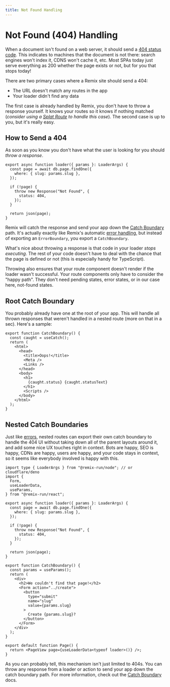 ```yaml
---
title: Not Found Handling
---
```


# Not Found (404) Handling

When a document isn't found on a web server, it should send a [404 status code][404-status-code]. This indicates to machines that the document is not there: search engines won't index it, CDNS won't cache it, etc. Most SPAs today just serve everything as 200 whether the page exists or not, but for you that stops today!

There are two primary cases where a Remix site should send a 404:

- The URL doesn't match any routes in the app
- Your loader didn't find any data

The first case is already handled by Remix, you don't have to throw a response yourself. It knows your routes so it knows if nothing matched (_consider using a [Splat Route][splat-route] to handle this case_). The second case is up to you, but it's really easy.

## How to Send a 404

As soon as you know you don't have what the user is looking for you should _throw a response_.

```tsx filename=routes/page/$slug.js
export async function loader({ params }: LoaderArgs) {
  const page = await db.page.findOne({
    where: { slug: params.slug },
  });

  if (!page) {
    throw new Response("Not Found", {
      status: 404,
    });
  }

  return json(page);
}
```

Remix will catch the response and send your app down the [Catch Boundary][catch-boundary] path. It's actually exactly like Remix's automatic [error handling][errors], but instead of exporting an `ErrorBoundary`, you export a `CatchBoundary`.

What's nice about throwing a response is that code in your loader _stops executing_. The rest of your code doesn't have to deal with the chance that the page is defined or not (this is especially handy for TypeScript).

Throwing also ensures that your route component doesn't render if the loader wasn't successful. Your route components only have to consider the "happy path". They don't need pending states, error states, or in our case here, not-found states.

## Root Catch Boundary

You probably already have one at the root of your app. This will handle all thrown responses that weren't handled in a nested route (more on that in a sec). Here's a sample:

```tsx
export function CatchBoundary() {
  const caught = useCatch();
  return (
    <html>
      <head>
        <title>Oops!</title>
        <Meta />
        <Links />
      </head>
      <body>
        <h1>
          {caught.status} {caught.statusText}
        </h1>
        <Scripts />
      </body>
    </html>
  );
}
```

## Nested Catch Boundaries

Just like [errors], nested routes can export their own catch boundary to handle the 404 UI without taking down all of the parent layouts around it, and add some nice UX touches right in context. Bots are happy, SEO is happy, CDNs are happy, users are happy, and your code stays in context, so it seems like everybody involved is happy with this.

```tsx filename=app/routes/pages/$pageId.tsx
import type { LoaderArgs } from "@remix-run/node"; // or cloudflare/deno
import {
  Form,
  useLoaderData,
  useParams,
} from "@remix-run/react";

export async function loader({ params }: LoaderArgs) {
  const page = await db.page.findOne({
    where: { slug: params.slug },
  });

  if (!page) {
    throw new Response("Not Found", {
      status: 404,
    });
  }

  return json(page);
}

export function CatchBoundary() {
  const params = useParams();
  return (
    <div>
      <h2>We couldn't find that page!</h2>
      <Form action="../create">
        <button
          type="submit"
          name="slug"
          value={params.slug}
        >
          Create {params.slug}?
        </button>
      </Form>
    </div>
  );
}

export default function Page() {
  return <PageView page={useLoaderData<typeof loader>()} />;
}
```

As you can probably tell, this mechanism isn't just limited to 404s. You can throw any response from a loader or action to send your app down the catch boundary path. For more information, check out the [Catch Boundary][catch-boundary] docs.

[catch-boundary]: ../route/catch-boundary
[errors]: ./errors
[404-status-code]: https://developer.mozilla.org/en-US/docs/Web/HTTP/Status/404
[splat-route]: ./routing#splats
